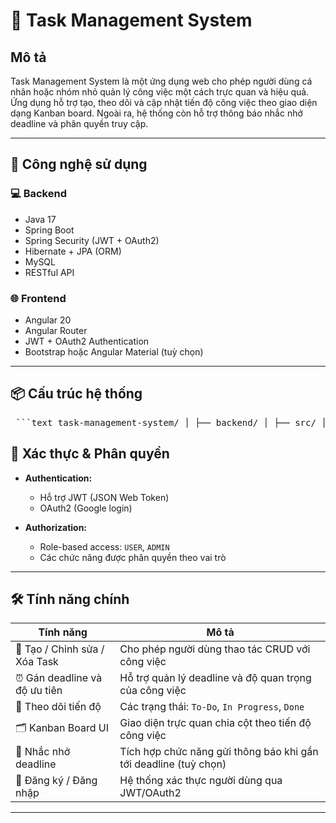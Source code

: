 # 📝 Task Management System

## Mô tả

Task Management System là một ứng dụng web cho phép người dùng cá nhân hoặc nhóm nhỏ quản lý công việc một cách trực quan và hiệu quả. Ứng dụng hỗ trợ tạo, theo dõi và cập nhật tiến độ công việc theo giao diện dạng Kanban board. Ngoài ra, hệ thống còn hỗ trợ thông báo nhắc nhở deadline và phân quyền truy cập.

---

## 🚀 Công nghệ sử dụng

### 💻 Backend
- Java 17
- Spring Boot
- Spring Security (JWT + OAuth2)
- Hibernate + JPA (ORM)
- MySQL
- RESTful API

### 🌐 Frontend
- Angular 20
- Angular Router
- JWT + OAuth2 Authentication
- Bootstrap hoặc Angular Material (tuỳ chọn)

---

## 📦 Cấu trúc hệ thống
<pre> ```text task-management-system/ │ ├── backend/ │ ├── src/ │ │ ├── main/java/com/example/taskmanagement │ │ │ ├── controller/ │ │ │ ├── dto/ │ │ │ ├── entity/ │ │ │ ├── repository/ │ │ │ ├── security/ │ │ │ ├── service/ │ │ │ └── TaskManagementApplication.java │ │ └── resources/ │ │ └── application.properties │ └── pom.xml │ ├── frontend/ │ └── task-management-angular/ │ ├── src/ │ │ ├── app/ │ │ │ ├── components/ │ │ │ ├── services/ │ │ │ ├── models/ │ │ │ └── app.module.ts │ └── angular.json │ └── README.md ``` </pre>

## 🔐 Xác thực & Phân quyền

- **Authentication:**
  - Hỗ trợ JWT (JSON Web Token)
  - OAuth2 (Google login)

- **Authorization:**
  - Role-based access: `USER`, `ADMIN`
  - Các chức năng được phân quyền theo vai trò

---

## 🛠️ Tính năng chính

| Tính năng                        | Mô tả                                                                 |
|----------------------------------|-----------------------------------------------------------------------|
| 📝 Tạo / Chỉnh sửa / Xóa Task    | Cho phép người dùng thao tác CRUD với công việc                      |
| ⏰ Gán deadline và độ ưu tiên     | Hỗ trợ quản lý deadline và độ quan trọng của công việc              |
| 🔁 Theo dõi tiến độ              | Các trạng thái: `To-Do`, `In Progress`, `Done`                       |
| 🗂️ Kanban Board UI               | Giao diện trực quan chia cột theo tiến độ công việc                  |
| 🔔 Nhắc nhở deadline             | Tích hợp chức năng gửi thông báo khi gần tới deadline (tuỳ chọn)     |
| 👤 Đăng ký / Đăng nhập           | Hệ thống xác thực người dùng qua JWT/OAuth2                         |

---
